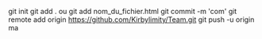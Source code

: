 git init
git add . ou git add nom_du_fichier.html
git commit -m 'com'
git remote add origin https://github.com/Kirbylimity/Team.git
git push -u origin ma

